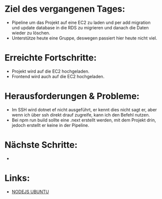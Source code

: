 # Ziel des vergangenen Tages:
- Pipeline um das Projekt auf eine EC2 zu laden und per add migration und update database in die RDS zu migrieren und danach die Daten wieder zu löschen.
- Unterstütze heute eine Gruppe, deswegen passiert hier heute nicht viel.

# Erreichte Fortschritte:
- Projekt wird auf die EC2 hochgeladen.
- Frontend wird auch auf die EC2 hochgeladen.

# Herausforderungen & Probleme:
- Im SSH wird dotnet ef nicht ausgeführt, er kennt dies nicht sagt er, aber wenn ich über ssh direkt drauf zugreife, kann ich den Befehl nutzen.
- Bei npm run build sollte eine .next erstellt werden, mit dem Projekt drin, jedoch erstellt er keine in der Pipeline.

# Nächste Schritte:
- 

# Links:
- [NODEJS UBUNTU](https://www.digitalocean.com/community/tutorials/how-to-install-node-js-on-ubuntu-22-04)